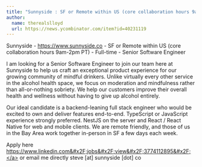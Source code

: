 ```yaml
---
title: "Sunnyside : SF or Remote within US (core collaboration hours 9am-2pm PT)"
author:
  name: therealslloyd
  url: https://news.ycombinator.com/item?id=40231119
---
```

Sunnyside - <a href="https:&#x2F;&#x2F;www.sunnyside.co" rel="nofollow">https:&#x2F;&#x2F;www.sunnyside.co</a> - SF or Remote within US (core collaboration hours 9am-2pm PT) - Full-time - Senior Software Engineer

I am looking for a Senior Software Engineer to join our team here at Sunnyside to help us craft an exceptional product experience for our growing community of mindful drinkers. Unlike virtually every other service in the alcohol health space, we focus on moderation and mindfulness rather than all-or-nothing sobriety. We help our customers improve their overall health and wellness without having to give up alcohol entirely.

Our ideal candidate is a backend-leaning full stack engineer who would be excited to own and deliver features end-to-end. TypeScript or JavaScript experience strongly preferred. NestJS on the server and React &#x2F; React Native for web and mobile clients. We are remote friendly, and those of us in the Bay Area work together in-person in SF a few days each week.

Apply here <a href="https:&#x2F;&#x2F;www.linkedin.com&#x2F;jobs&#x2F;view&#x2F;3774112895&#x2F;" rel="nofollow">https:&#x2F;&#x2F;www.linkedin.com&#x2F;jobs&#x2F;view&#x2F;3774112895&#x2F;</a> or email me directly steve [at] sunnyside [dot] co
